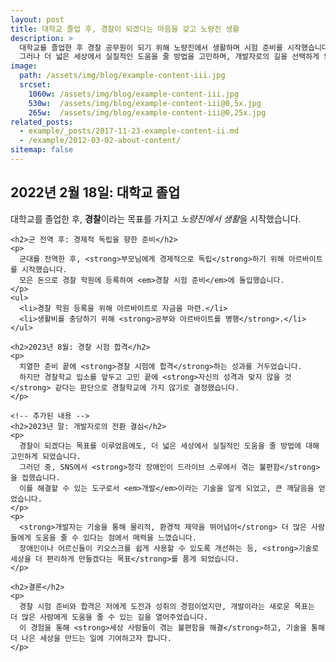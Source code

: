 ```yaml
---
layout: post
title: 대학교 졸업 후, 경찰이 되겠다는 마음을 갖고 노량진 생활
description: >
  대학교를 졸업한 후 경찰 공무원이 되기 위해 노량진에서 생활하며 시험 준비를 시작했습니다.
  그러나 더 넓은 세상에서 실질적인 도움을 줄 방법을 고민하며, 개발자로의 길을 선택하게 되었습니다.
image: 
  path: /assets/img/blog/example-content-iii.jpg
  srcset:
    1060w: /assets/img/blog/example-content-iii.jpg
    530w:  /assets/img/blog/example-content-iii@0,5x.jpg
    265w:  /assets/img/blog/example-content-iii@0,25x.jpg
related_posts:
  - example/_posts/2017-11-23-example-content-ii.md
  - /example/2012-03-02-about-content/
sitemap: false
---
```


<body>
  <div class="timeline">
    <h2>2022년 2월 18일: 대학교 졸업</h2>
    <p>
      대학교를 졸업한 후, <strong>경찰</strong>이라는 목표를 가지고 <em>노량진에서 생활</em>을 시작했습니다.
    </p>

    <h2>군 전역 후: 경제적 독립을 향한 준비</h2>
    <p>
      군대를 전역한 후, <strong>부모님에게 경제적으로 독립</strong>하기 위해 아르바이트를 시작했습니다.  
      모은 돈으로 경찰 학원에 등록하여 <em>경찰 시험 준비</em>에 돌입했습니다.
    </p>
    <ul>
      <li>경찰 학원 등록을 위해 아르바이트로 자금을 마련.</li>
      <li>생활비를 충당하기 위해 <strong>공부와 아르바이트를 병행</strong>.</li>
    </ul>

    <h2>2023년 8월: 경찰 시험 합격</h2>
    <p>
      치열한 준비 끝에 <strong>경찰 시험에 합격</strong>하는 성과를 거두었습니다.  
      하지만 경찰학교 입소를 앞두고 고민 끝에 <strong>자신의 성격과 맞지 않을 것</strong> 같다는 판단으로 경찰학교에 가지 않기로 결정했습니다.
    </p>

    <!-- 추가된 내용 -->
    <h2>2023년 말: 개발자로의 전환 결심</h2>
    <p>
      경찰이 되겠다는 목표를 이루었음에도, 더 넓은 세상에서 실질적인 도움을 줄 방법에 대해 고민하게 되었습니다.  
      그러던 중, SNS에서 <strong>청각 장애인이 드라이브 스루에서 겪는 불편함</strong>을 접했습니다.  
      이를 해결할 수 있는 도구로서 <em>개발</em>이라는 기술을 알게 되었고, 큰 깨달음을 얻었습니다.
    </p>
    <p>
      <strong>개발자는 기술을 통해 물리적, 환경적 제약을 뛰어넘어</strong> 더 많은 사람들에게 도움을 줄 수 있다는 점에서 매력을 느꼈습니다.  
      장애인이나 어르신들이 키오스크를 쉽게 사용할 수 있도록 개선하는 등, <strong>기술로 세상을 더 편리하게 만들겠다는 목표</strong>를 품게 되었습니다.
    </p>

    <h2>결론</h2>
    <p>
      경찰 시험 준비와 합격은 저에게 도전과 성취의 경험이었지만, 개발이라는 새로운 목표는 더 많은 사람에게 도움을 줄 수 있는 길을 열어주었습니다.  
      이 경험을 통해 <strong>세상 사람들이 겪는 불편함을 해결</strong>하고, 기술을 통해 더 나은 세상을 만드는 일에 기여하고자 합니다.
    </p>
  </div>
</body>


[mm]: https://guides.github.com/features/mastering-markdown/
[ksyn]: https://kramdown.gettalong.org/syntax.html
[ksyntab]:https://kramdown.gettalong.org/syntax.html#tables
[ksynmath]: https://kramdown.gettalong.org/syntax.html#math-blocks
[katex]: https://khan.github.io/KaTeX/
[rtable]: https://dbushell.com/2016/03/04/css-only-responsive-tables/
